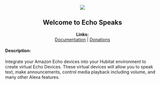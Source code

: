 <p align="center"><img src="https://raw.githubusercontent.com/tonesto7/echo-speaks/master/resources/icons/EchoSpeaks.png"></p>
<h2 align="center">
  Welcome to Echo Speaks
</h2>

<p align="center">
  <b>Links:</b><br>
  <a href="https://tonesto7.github.io/echo-speaks-docs">Documentation</a> |
  <a href="https://www.paypal.com/cgi-bin/webscr?cmd=_s-xclick&hosted_button_id=HWBN4LB9NMHZ4">Donations</a>
</p>

<h4>Description:</h4>
<p>Integrate your Amazon Echo devices into your Hubitat environment to create virtual Echo Devices. These virtual devices will allow you to speak text, make announcements, control media playback including volume, and many other Alexa features.</p>

